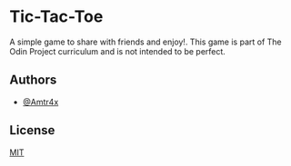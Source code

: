 
# Tic-Tac-Toe

A simple game to share with friends and enjoy!.
This game is part of The Odin Project curriculum
and is not intended to be perfect.


## Authors

- [@Amtr4x](https://www.github.com/amtr4x)


## License

[MIT](https://choosealicense.com/licenses/mit/)

